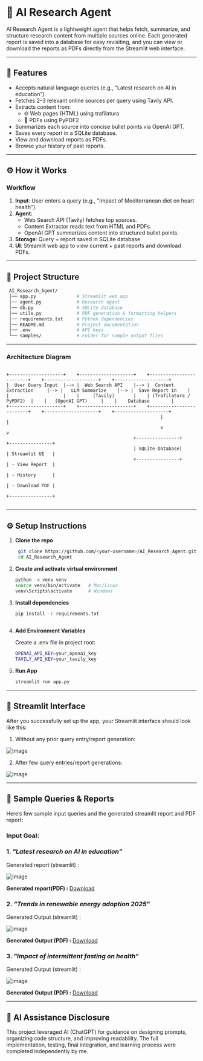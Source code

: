 
# 🤖 AI Research Agent

AI Research Agent is a lightweight agent that helps fetch, summarize, and structure research content from multiple sources online. Each generated report is saved into a database for easy revisiting, and you can view or download the reports as PDFs directly from the Streamlit web interface.

---

## 🚀 Features

- Accepts natural language queries (e.g., “Latest research on AI in education”).
- Fetches 2–3 relevant online sources per query using Tavily API.
- Extracts content from:
    - 🌐 Web pages (HTML) using trafilatura
    - 📄 PDFs using PyPDF2
- Summarizes each source into concise bullet points via OpenAI GPT.
- Saves every report in a SQLite database.
- View and download reports as PDFs.
- Browse your history of past reports.

---

## ⚙️ How it Works

### Workflow
1. **Input**: User enters a query (e.g., "Impact of Mediterranean diet on heart health").
2. **Agent**:
    - Web Search API (Tavily) fetches top sources.
    - Content Extractor reads text from HTML and PDFs.
    - OpenAI GPT summarizes content into structured bullet points.
3. **Storage**: Query + report saved in SQLite database. 
4. **UI**: Streamlit web app to view current + past reports and download PDFs.

---
## 🧩 Project Structure
   ```bash
    AI_Research_Agent/
    │── app.py               # Streamlit web app
    │── agent.py             # Research agent
    │── db.py                # SQLite database 
    │── utils.py             # PDF generation & formatting helpers
    │── requirements.txt     # Python dependencies
    │── README.md            # Project documentation
    │── .env                 # API keys
    └── samples/             # Folder for sample output files
```
---

###   Architecture Diagram

```text

+--------------------+    +--------------------+    +-------------------------+    +--------------------+    +--------------------+
|  User Query Input  |--> |  Web Search API    |--> |  Content Extraction     |--> |   LLM Summarize    |--> |  Save Report in    |
|                    |    |     (Tavily)       |    | (Trafilatura / PyPDF2)  |    |   (OpenAI GPT)     |    |    Database        |
+--------------------+    +--------------------+    +-------------------------+    +--------------------+    +--------------------+
                                                         |                   |
                                                         v                   v
                                               +----------------+       +----------------+
                                               | SQLite Database|       | Streamlit UI   |
                                               +----------------+       | - View Report  |
                                                                        | - History      |
                                                                        | - Download PDF |
                                                                        +----------------+


```
---

## ⚙️ Setup Instructions

1. **Clone the repo**
   ```bash
    git clone https://github.com/<your-username>/AI_Research_Agent.git
    cd AI_Research_Agent

2. **Create and activate virtual environment**
    ```bash
    python -m venv venv
   source venv/bin/activate   # Mac/Linux
   venv\Scripts\activate      # Windows

3. **Install dependencies**
   ```bash
   pip install -r requirements.txt
    
4. **Add Environment Variables**

   Create a .env file in project root:
   ```bash
   OPENAI_API_KEY=your_openai_key
   TAVILY_API_KEY=your_tavily_key

5. **Run App**

   ```bash
   streamlit run app.py

---

## 🎨 Streamlit Interface

After you successfully set up the app, your Streamlit interface should look like this:

1. Without any prior query entry/report generation:

![image](./samples/Streamlit_UI.png)

2. After few query entries/report generations:
   
![image](./samples/Streamlit_UI_2.png)

---

## 📝 Sample Queries & Reports 

Here’s few sample input queries and the generated streamlit report and PDF report:  

### Input Goal:

### 1. *"Latest research on AI in education"*

   Generated report (streamlit) :
   
   ![image](./samples/sample_report_1.png)

  **Generated report(PDF) :**   [Download](./samples/sample_report_1.pdf) 

### 2. *"Trends in renewable energy adoption 2025"*
 
   Generated Output (streamlit) :
   
   ![image](./samples/sample_report_2.png)

  **Generated Output (PDF) :**   [Download](./samples/sample_report_2.pdf)

### 3. *"Impact of intermittent fasting on health"*
 
   Generated Output (streamlit) :
   
   ![image](./samples/sample_report_3.png)

  **Generated Output (PDF) :**   [Download](./samples/sample_report_3.pdf)

---

## 🧠 AI Assistance Disclosure

This project leveraged AI (ChatGPT) for guidance on designing prompts, organizing code structure, and improving readability. The full implementation, testing, final integration, and learning process were completed independently by me.














